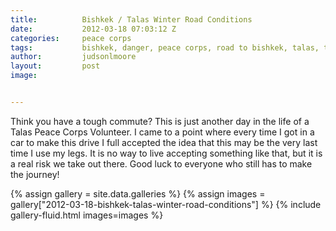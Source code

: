 ```yaml
---
title:			Bishkek / Talas Winter Road Conditions
date:			2012-03-18 07:03:12 Z
categories:		peace corps
tags:			bishkek, danger, peace corps, road to bishkek, talas, travel, winter
author:			judsonlmoore
layout:			post
image:			


---
```


Think you have a tough commute? This is just another day in the life of a Talas Peace Corps Volunteer. I came to a point where every time I got in a car to make this drive I full accepted the idea that this may be the very last time I use my legs. It is no way to live accepting something like that, but it is a real risk we take out there. Good luck to everyone who still has to make the journey!

{% assign gallery = site.data.galleries %}
{% assign images = gallery["2012-03-18-bishkek-talas-winter-road-conditions"] %}
{% include gallery-fluid.html images=images %}
